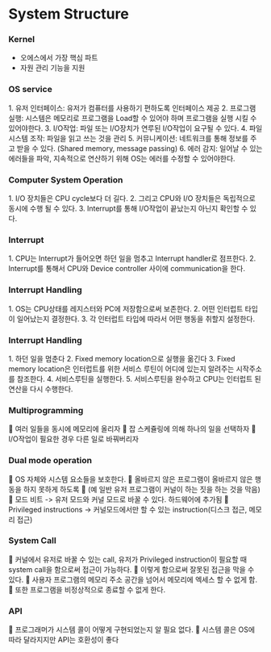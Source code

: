 # System Structure

<h3>Kernel</h3>
<ul>
<li>오에스에서 가장 핵심 파트</li>
<li>자원 관리 기능을 지원</li>
</ul>
<h3>OS service</h3>
1.	유저 인터페이스: 유저가 컴퓨터를 사용하기 편하도록 인터페이스 제공
2.	프로그램 실행: 시스템은 메모리로 프로그램을 Load할 수 있어야 하며 프로그램을 실행 시킬 수 있어야한다.
3.	I/O작업: 파일 또는 I/O장치가 연루된 I/O작업이 요구될 수 있다.
4.	파일 시스템 조작: 파일을 읽고 쓰는 것을 관리
5.	커뮤니케이션: 네트워크를 통해 정보를 주고 받을 수 있다. (Shared memory, message passing)
6.	에러 감지: 일어날 수 있는 에러들을 파악, 지속적으로 연산하기 위해 OS는 에러를 수정할 수 있어야한다.
<h3>Computer System Operation</h3>
1.	I/O 장치들은 CPU cycle보다 더 길다.
2.	그리고 CPU와 I/O 장치들은 독립적으로 동시에 수행 될 수 있다.
3.	Interrupt를 통해 I/O작업이 끝났는지 아닌지 확인할 수 있다.
<h3>Interrupt</h3>
1.	CPU는 Interrupt가 들어오면 하던 일을 멈추고 Interrupt handler로 점프한다.
2.	Interrupt를 통해서 CPU와 Device controller 사이에 communication을 한다.
<h3>Interrupt Handling</h3>
1.	OS는 CPU상태를 레지스터와 PC에 저장함으로써 보존한다.
2.	어떤 인터럽트 타입이 일어났는지 결정한다.
3.	각 인터럽트 타입에 따라서 어떤 행동을 취할지 설정한다.

<h3>Interrupt Handling</h3>
1.	하던 일을 멈춘다
2.	Fixed memory location으로 실행을 옮긴다
3.	Fixed memory location은 인터럽트를 위한 서비스 루틴이 어디에 있는지 알려주는 시작주소를 참조한다.
4.	서비스루틴을 실행한다.
5.	서비스루틴을 완수하고 CPU는 인터럽트 된 연산을 다시 수행한다.

<h3>Multiprogramming</h3>
	여러 일들을 동시에 메모리에 올리자
	잡 스케쥴링에 의해 하나의 일을 선택하자
	I/O작업이 필요한 경우 다른 일로 바꿔버리자
<h3>Dual mode operation</h3>
	OS 자체와 시스템 요소들을 보호한다.
	올바르지 않은 프로그램이 올바르지 않은 행동을 하지 못하게 하도록
	(예 일반 유저 프로그램이 커널이 하는 짓을 하는 것을 막음)
	모드 비트 -> 유저 모드와 커널 모드로 바꿀 수 있다. 하드웨어에 추가됨
	Privileged instructions -> 커널모드에서만 할 수 있는 instruction(디스크 접근, 메모리 접근)
<h3>System Call </h3>
	커널에서 유저로 바꿀 수 있는 call, 유저가 Privileged instruction이 필요할 때 system call을 함으로써 접근이 가능하다.
	이렇게 함으로써 잘못된 접근을 막을 수 있다.
	사용자 프로그램의 메모리 주소 공간을 넘어서 메모리에 엑세스 할 수 없게 함.
	또한 프로그램을 비정상적으로 종료할 수 없게 한다.

<h3>API</h3>
	프로그래머가 시스템 콜이 어떻게 구현되었는지 알 필요 없다.
	시스템 콜은 OS에 따라 달라지지만 API는 호환성이 좋다
